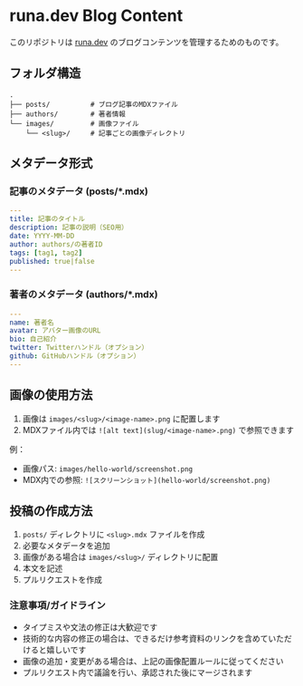 # runa.dev Blog Content

このリポジトリは [runa.dev](https://runa.dev) のブログコンテンツを管理するためのものです。

## フォルダ構造

```plaintext
.
├── posts/          # ブログ記事のMDXファイル
├── authors/        # 著者情報
└── images/         # 画像ファイル
    └── <slug>/     # 記事ごとの画像ディレクトリ
```

## メタデータ形式

### 記事のメタデータ (posts/*.mdx)

```yaml
---
title: 記事のタイトル
description: 記事の説明（SEO用）
date: YYYY-MM-DD
author: authors/の著者ID
tags: [tag1, tag2]
published: true|false
---
```

### 著者のメタデータ (authors/*.mdx)

```yaml
---
name: 著者名
avatar: アバター画像のURL
bio: 自己紹介
twitter: Twitterハンドル（オプション）
github: GitHubハンドル（オプション）
---
```

## 画像の使用方法

1. 画像は `images/<slug>/<image-name>.png` に配置します
2. MDXファイル内では `![alt text](slug/<image-name>.png)` で参照できます

例：

- 画像パス: `images/hello-world/screenshot.png`
- MDX内での参照: `![スクリーンショット](hello-world/screenshot.png)`

## 投稿の作成方法

1. `posts/` ディレクトリに `<slug>.mdx` ファイルを作成
2. 必要なメタデータを追加
3. 画像がある場合は `images/<slug>/` ディレクトリに配置
4. 本文を記述
5. プルリクエストを作成

### 注意事項/ガイドライン

- タイプミスや文法の修正は大歓迎です
- 技術的な内容の修正の場合は、できるだけ参考資料のリンクを含めていただけると嬉しいです
- 画像の追加・変更がある場合は、上記の画像配置ルールに従ってください
- プルリクエスト内で議論を行い、承認された後にマージされます
